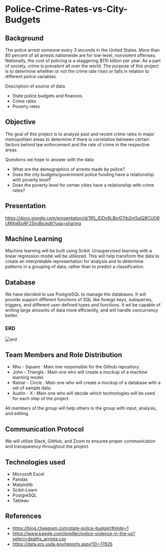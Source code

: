 # Police-Crime-Rates-vs-City-Budgets

## Background 
The police arrest someone every 3 seconds in the United States. More than 80 percent of all arrests nationwide are for low-level, nonviolent offenses. Nationally, the cost of policing is a staggering $115 billion per year. As a part of society, crime is prevalent all over the world. The purpose of this project is to determine whether or not the crime rate rises or falls in relation to different police variables.

Description of source of data 
- State police budgets and finances
- Crime rates
- Poverty rates

## Objective
The goal of this project is to analyze past and recent crime rates in major metropolitain areas to determine if there is correlation between certain factors behind law enforcement and the rate of crime in the respective areas.

Questions we hope to answer with the data
- What are the demographics of arrests made by police? 
- Does the city budgets/government police funding have a relationship with poverty level?
- Does the poverty level for certan cities have a relationship with crime rates?

## Presentation 
https://docs.google.com/presentation/d/1R5_IDDx9LBjyG7tb2m5ulQ8CUO6cMXgIEpRF2SiivBs/edit?usp=sharing


## Machine Learning
Machine learning will be built using Scikit. Unsupervised learning with a linear regression model will be utiliezed. This will help transform the data to create an interpretable representation for analysis and to determine patterns in a grouping of data, rather than to predict a classification.

## Database
We have decided to use PostgreSQL to manage the databases. It will provide support different functions of SQL like foreign keys, subqueries, triggers, and different user-defined types and functions. It wil be capable of writing large amounts of data more efficiently, and will handle concurrency better.

### ERD
![erd](https://user-images.githubusercontent.com/89143725/150903377-e404e9d7-c830-48d7-b365-0b6ef17d89bd.png)

## Team Members and Role Distribution
* Nhu - Square : Main one responsible for the Github repository.
* John - Triangle : Main one who will create a mockup of a machine learning model.
* Ramar - Circle : Main one who will create a mockup of a database with a set of sample data. 
* Austin - X : Main one who will decide which technologies will be used for each step of the project.

All members of the group will help others in the group with input, analysis, and editing. 

## Communication Protocol
We will utilize Slack, GitHub, and Zoom to ensuree proper communication and transparency throughout the project. 

## Technologies used
- Microsoft Excel
- Pandas
- Matplotlib 
- Scikit-Learn
- PostgreSQL
- Tableau

## References 
- https://blog.cheapism.com/state-police-budget/#slide=1
- https://www.kaggle.com/jpmiller/police-violence-in-the-us?select=deaths_arrests.csv
- https://data.ers.usda.gov/reports.aspx?ID=17826

